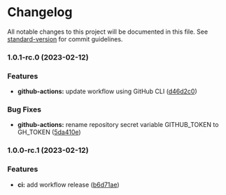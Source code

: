 # Changelog

All notable changes to this project will be documented in this file. See [standard-version](https://github.com/conventional-changelog/standard-version) for commit guidelines.

### 1.0.1-rc.0 (2023-02-12)


### Features

* **github-actions:** update workflow using GitHub CLI ([d46d2c0](https://github.com/ansidev/sample-gitflow-release-workflows/commit/d46d2c0d4fcde955b68d40400d51a33747a73016))


### Bug Fixes

* **github-actions:** rename repository secret variable GITHUB_TOKEN to GH_TOKEN ([5da410e](https://github.com/ansidev/sample-gitflow-release-workflows/commit/5da410ee04fe1151835df35f4795dab51d18aa18))

### 1.0.0-rc.1 (2023-02-12)

### Features

* **ci:** add workflow release ([b6d71ae](https://github.com/ansidev/sample-gitflow-release-workflows/commit/b6d71aeb3e913af7261e62c9091802078f6cb6b5))
